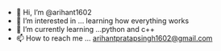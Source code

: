 - 👋 Hi, I’m @arihant1602
- 👀 I’m interested in ... learning how everything works
- 🌱 I’m currently learning ...python and c++
- 📫 How to reach me ... arihantpratapsingh1602@gmail.com

<!---
arihant1602/arihant1602 is a ✨ special ✨ repository because its `README.md` (this file) appears on your GitHub profile.
You can click the Preview link to take a look at your changes.
--->
